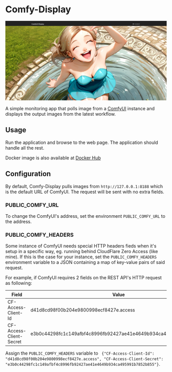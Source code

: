 # Comfy-Display

![alt text](docs/image-1.png)

A simple monitoring app that polls image from a [ComfyUI](https://github.com/comfyanonymous/ComfyUI) instance and displays the output images from the latest workflow.

## Usage

Run the application and browse to the web page. The application should handle all the rest.

Docker image is also available at [Docker Hub](https://hub.docker.com/repository/docker/wutipong/comfy-display/general)

## Configuration

By default, Comfy-Display pulls images from `http://127.0.0.1:8188` which is the default URL of ComfyUI. The request will be sent with no extra fields.

### PUBLIC_COMFY_URL

 To change the ComfyUI's address, set the environment `PUBLIC_COMFY_URL` to the address.

### PUBLIC_COMFY_HEADERS

Some instance of ComfyUI needs special HTTP headers fieds when it's setup in a specific way, eg. running behind CloudFlare Zero Access (like mine). If this is the case for your instance, set the `PUBLIC_COMFY_HEADERS` environment variable to a JSON containing a map of key-value pairs of said request.

For example, if ComfyUI requires 2 fields on the REST API's HTTP request as following:

| Field                   | Value                                                            |
| ----------------------- | ---------------------------------------------------------------- |
| CF-Access-Client-Id     | d41d8cd98f00b204e9800998ecf8427e.access                          |
| CF-Access-Client-Secret | e3b0c44298fc1c149afbf4c8996fb92427ae41e4649b934ca495991b7852b855 |

Assign the `PUBLIC_COMFY_HEADERS` variable to `
{"CF-Access-Client-Id": "d41d8cd98f00b204e9800998ecf8427e.access", "CF-Access-Client-Secret": "e3b0c44298fc1c149afbf4c8996fb92427ae41e4649b934ca495991b7852b855"}`.
